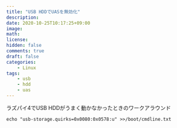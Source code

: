 ```yaml
---
title: "USB HDDでUASを無効化"
description: 
date: 2020-10-25T10:17:25+09:00
image: 
math: 
license: 
hidden: false
comments: true
draft: false
categories:
    - Linux
tags:
    - usb
    - hdd
    - uas
---
```

ラズパイ4でUSB HDDがうまく動かなかったときのワークアラウンド
```
echo "usb-storage.quirks=0x0080:0x0578:u" >>/boot/cmdline.txt
```
